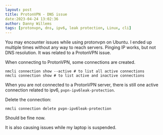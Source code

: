 ```yaml
---
layout: post
title: ProtonVPN - DNS issue
date:2023-04-24 13:02:36
author: Danny Willems
tags: [protonvpn, dns, ipv6, leak protection, Linux, cli]
---
```


You may encounter issues while using protonvpn on Ubuntu.
I ended up multiple times without any way to reach servers.
Pinging IP works, but not DNS resolution.
It was related to a ProtonVPN issue.

When connecting to ProtonVPN, some connections are created.
```
nmcli connection show --active # to list all active connections
nmcli connection show # to list active and inactive connections
```

When you are not connected to a ProtonVPN server, there is still one active
connection related to ipv6, `pvpn-ipv6leak-protection`.

Delete the connection:
```
nmcli connection delete pvpn-ipv6leak-protection
```

Should be fine now.

It is also causing issues while my laptop is suspended.
